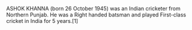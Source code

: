 ASHOK KHANNA (born 26 October 1945) was an Indian cricketer from Northern Punjab. He was a Right handed batsman and played First-class cricket in India for 5 years.[1]
